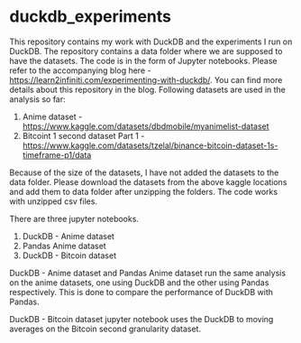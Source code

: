 # duckdb_experiments
This repository contains my work with DuckDB and the experiments I run on DuckDB. The repository contains a data folder where we are supposed to have the datasets. The code is in the form of Jupyter notebooks.
Please refer to the accompanying blog here - https://learn2infiniti.com/experimenting-with-duckdb/. You can find more details about this repository in the blog.
Following datasets are used in the analysis so far:
1. Anime dataset - https://www.kaggle.com/datasets/dbdmobile/myanimelist-dataset
2. Bitcoint 1 second dataset Part 1 - https://www.kaggle.com/datasets/tzelal/binance-bitcoin-dataset-1s-timeframe-p1/data

Because of the size of the datasets, I have not added the datasets to the data folder. Please download the datasets from the above kaggle locations and add them to data folder after unzipping the folders. The code works with unzipped csv files.

There are three jupyter notebooks.
1. DuckDB - Anime dataset
2. Pandas Anime dataset
3. DuckDB - Bitcoin dataset

DuckDB - Anime dataset and Pandas Anime dataset run the same analysis on the anime datasets, one using DuckDB and the other using Pandas respectively. This is done to compare the performance of DuckDB with Pandas.

DuckDB - Bitcoin dataset jupyter notebook uses the DuckDB to moving averages on the Bitcoin second granularity dataset.
